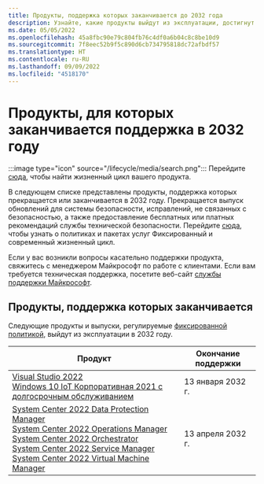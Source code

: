 ```yaml
---
title: Продукты, поддержка которых заканчивается до 2032 года
description: Узнайте, какие продукты выйдут из эксплуатации, достигнут конца поддержки или перейдут от основной поддержки к расширенной в 2032 году.
ms.date: 05/05/2022
ms.openlocfilehash: 45a8fbc90e79c804fb76c4df0a6b04c8c8be10d9
ms.sourcegitcommit: 7f8eec52b9f5c890d6cb734795818dc72afbdf57
ms.translationtype: HT
ms.contentlocale: ru-RU
ms.lasthandoff: 09/09/2022
ms.locfileid: "4518170"
---
```

# <a name="products-ending-support-in-2032"></a>Продукты, для которых заканчивается поддержка в 2032 году

:::image type="icon" source="/lifecycle/media/search.png":::
Перейдите [сюда](/lifecycle/products/), чтобы найти жизненный цикл вашего продукта.

В следующем списке представлены продукты, поддержка которых прекращается или заканчивается в 2032 году. Прекращается выпуск обновлений для системы безопасности, исправлений, не связанных с безопасностью, а также предоставление бесплатных или платных рекомендаций службы технической безопасности. Перейдите [сюда](/lifecycle/overview/product-end-of-support-overview), чтобы узнать о политиках и пакетах услуг Фиксированный и современный жизненный цикл.

Если у вас возникли вопросы касательно поддержки продукта, свяжитесь с менеджером Майкрософт по работе с клиентами. Если вам требуется техническая поддержка, посетите веб-сайт [службы поддержки Майкрософт](https://support.microsoft.com/contactus/?ws=support).





## <a name="products-reaching-end-of-support"></a>Продукты, поддержка которых заканчивается

Следующие продукты и выпуски, регулируемые [фиксированной политикой](/lifecycle/policies/fixed), выйдут из эксплуатации в 2032 году.

| Продукт | Окончание поддержки |
| --- | --- |
| [Visual Studio 2022](/lifecycle/products/visual-studio-2022?branch=live)<br>[Windows 10 IoT Корпоративная 2021 с долгосрочным обслуживанием](/lifecycle/products/windows-10-iot-enterprise-ltsc-2021?branch=live)<br> | 13 января 2032 г. |
| [System Center 2022 Data Protection Manager](/lifecycle/products/system-center-2022-data-protection-manager?branch=live)<br>[System Center 2022 Operations Manager](/lifecycle/products/system-center-2022-operations-manager?branch=live)<br>[System Center 2022 Orchestrator](/lifecycle/products/system-center-2022-orchestrator?branch=live)<br>[System Center 2022 Service Manager](/lifecycle/products/system-center-2022-service-manager?branch=live)<br>[System Center 2022 Virtual Machine Manager](/lifecycle/products/system-center-2022-virtual-machine-manager?branch=live)<br> | 13 апреля 2032 г. |


